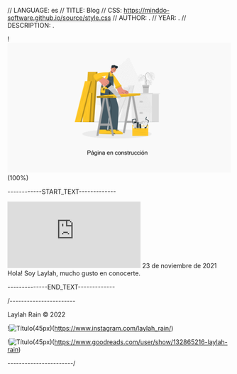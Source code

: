 // LANGUAGE: es
// TITLE: Blog
// CSS: https://minddo-software.github.io/source/style.css
// AUTHOR: .
// YEAR: .
// DESCRIPTION: .

!![Título](blog.png)(100%)


------------START_TEXT-------------

![Hola Mundo](https://laylahrain.com/blog/1_HolaMundo/blog.html)
23 de noviembre de 2021
Hola! Soy Laylah, mucho gusto en conocerte.


--------------END_TEXT-------------



/-----------------------

Laylah Rain © 2022

!![Título](https://minddo-software.github.io/source/instagram.svg)(45px)(https://www.instagram.com/laylah_rain/)

!![Título](https://minddo-software.github.io/source/goodreads.svg)(45px)(https://www.goodreads.com/user/show/132865216-laylah-rain)

-----------------------/